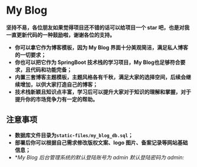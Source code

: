 # My Blog


**坚持不易，各位朋友如果觉得项目还不错的话可以给项目一个 star 吧，也是对我一直更新代码的一种鼓励啦，谢谢各位的支持。**


- **你可以拿它作为博客模板，因为 My Blog 界面十分美观简洁，满足私人博客的一切要求；**
- **你也可以把它作为 SpringBoot 技术栈的学习项目，My Blog也足够符合要求，且代码和功能完备；**
- **内置三套博客主题模板，主题风格各有千秋，满足大家的选择空间，后续会继续增加，以供大家打造自己的博客；**
- **技术栈新颖且知识点丰富，学习后可以提升大家对于知识的理解和掌握，对于提升你的市场竞争力有一定的帮助。**


## 注意事项

- **数据库文件目录为```static-files/my_blog_db.sql```；**
- **部署后你可以根据自己需求修改版权文案、logo 图片、备案记录等网站基础信息；**
- **My Blog 后台管理系统的默认登陆账号为 admin 默认登陆密码为 admin:*
